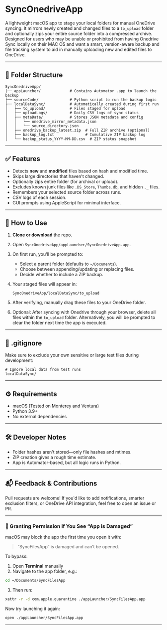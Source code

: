 # SyncOnedriveApp

A lightweight macOS app to stage your local folders for manual OneDrive syncing. It mirrors newly created and changed files to a `to_upload` folder and optionally zips your entire source folder into a compressed archive. Designed for users who may be unable or prohibited from having Onedrive Sync locally on their MAC OS and want a smart, version-aware backup and file tracking system to aid in manually uploading new and edited files to OneDrive.

---

## 📁 Folder Structure

```
SyncOnedriveApp/
├── appLauncher/             # Contains Automator .app to launch the backup
├── sourceCode/              # Python script to run the backup logic
├── localDataSync/           # Automatically created during first run
│   ├── to_upload/           # Files staged for upload
│   ├── uploadLogs/          # Daily CSV logs of sync status
│   ├── metaData/            # Stores JSON metadata and config
│   │   └── onedrive_mirror_metadata.json
│   │   └── source_directory.json
│   ├── onedrive_backup_latest.zip  # Full ZIP archive (optional)
│   ├── backup_log.txt              # Cumulative ZIP backup log
│   └── backup_status_YYYY-MM-DD.csv  # ZIP status snapshot
```

---

## ✅ Features

- Detects **new** and **modified** files based on hash and modified time.
- Skips large directories that haven't changed.
- Optionally zips entire folder (for archival or upload).
- Excludes known junk files like `.DS_Store`, `Thumbs.db`, and hidden `._` files.
- Remembers your selected source folder across runs.
- CSV logs of each session.
- GUI prompts using AppleScript for minimal interface.

---

## 🚀 How to Use

1. **Clone or download** the repo.

2. Open `SyncOnedriveApp/appLauncher/SyncOnedriveApp.app`.

3. On first run, you'll be prompted to:
   - Select a parent folder (defaults to `~/Documents`).
   - Choose between appending/updating or replacing files.
   - Decide whether to include a ZIP backup.

4. Your staged files will appear in:

   ```
   SyncOnedriveApp/localDataSync/to_upload
   ```

5. After verifying, manually drag these files to your OneDrive folder.

6. Optional: After syncing with Onedrive through your browser, delete all files within the `to_upload` folder. Alternatively, you will be prompted to clear the folder next time the app is executed. 

---

## 🔐 .gitignore

Make sure to exclude your own sensitive or large test files during development:

```
# Ignore local data from test runs
localDataSync/
```

---

## ⚙️ Requirements

- macOS (Tested on Monterey and Ventura)
- Python 3.9+
- No external dependencies

---

## 🛠 Developer Notes

- Folder hashes aren't stored—only file hashes and mtimes.
- ZIP creation gives a rough time estimate.
- App is Automator-based, but all logic runs in Python.

---

## 📬 Feedback & Contributions

Pull requests are welcome! If you'd like to add notifications, smarter exclusion filters, or OneDrive API integration, feel free to open an issue or PR.

---

### 🔐 Granting Permission if You See “App is Damaged”

macOS may block the app the first time you open it with:

> “SyncFilesApp” is damaged and can’t be opened.

To bypass:

1. Open **Terminal** manually
2. Navigate to the app folder, e.g.:

```bash
cd ~/Documents/SyncFilesApp
```

3. Then run:

```bash
xattr -r -d com.apple.quarantine ./appLauncher/SyncFilesApp.app
```

Now try launching it again:

```bash
open ./appLauncher/SyncFilesApp.app
```

---

